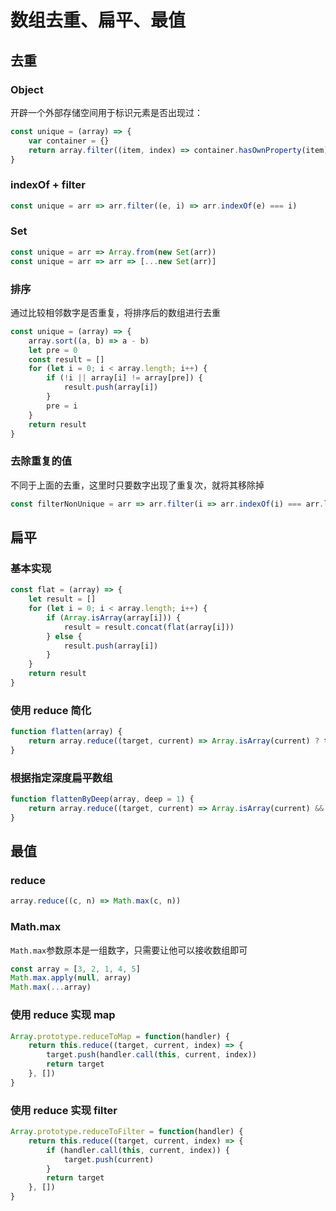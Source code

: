 # 数组去重、扁平、最值

## 去重

### Object

开辟一个外部存储空间用于标识元素是否出现过：

```js
const unique = (array) => {
    var container = {}
    return array.filter((item, index) => container.hasOwnProperty(item) ? false : (container[item] = true))
}
```

### indexOf + filter

```js
const unique = arr => arr.filter((e, i) => arr.indexOf(e) === i)
```

### Set

```js
const unique = arr => Array.from(new Set(arr))
const unique = arr => arr => [...new Set(arr)]
```

### 排序

通过比较相邻数字是否重复，将排序后的数组进行去重

```js
const unique = (array) => {
    array.sort((a, b) => a - b)
    let pre = 0
    const result = []
    for (let i = 0; i < array.length; i++) {
        if (!i || array[i] != array[pre]) {
            result.push(array[i])
        }
        pre = i
    }
    return result
}
```

### 去除重复的值

不同于上面的去重，这里时只要数字出现了重复次，就将其移除掉

```js
const filterNonUnique = arr => arr.filter(i => arr.indexOf(i) === arr.lastIndexOf(i))
```

## 扁平

### 基本实现

```js
const flat = (array) => {
    let result = []
    for (let i = 0; i < array.length; i++) {
        if (Array.isArray(array[i])) {
            result = result.concat(flat(array[i]))
        } else {
            result.push(array[i])
        }
    }
    return result
}
```

### 使用 reduce 简化

```js
function flatten(array) {
    return array.reduce((target, current) => Array.isArray(current) ? targe.concat(flatten(current)) : target.concat(current), [])
}
```

### 根据指定深度扁平数组

```js
function flattenByDeep(array, deep = 1) {
    return array.reduce((target, current) => Array.isArray(current) && deep > 1 ? target.concat(flattenByDeep(current, deep - 1)) : target.concat(current), [])
}
```

## 最值

### reduce

```js
array.reduce((c, n) => Math.max(c, n))
```

### Math.max

`Math.max`参数原本是一组数字，只需要让他可以接收数组即可

```js
const array = [3, 2, 1, 4, 5]
Math.max.apply(null, array)
Math.max(...array)
```

### 使用 reduce 实现 map

```js
Array.prototype.reduceToMap = function(handler) {
    return this.reduce((target, current, index) => {
        target.push(handler.call(this, current, index))
        return target
    }, [])
}
```

### 使用 reduce 实现 filter

```js
Array.prototype.reduceToFilter = function(handler) {
    return this.reduce((target, current, index) => {
        if (handler.call(this, current, index)) {
            target.push(current)
        }
        return target
    }, [])
}
```
